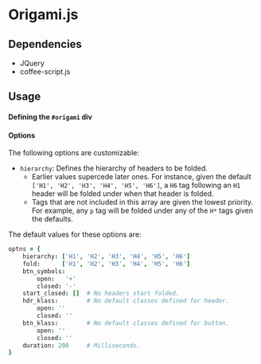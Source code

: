 # Origami.js #

## Dependencies ##

- JQuery
- coffee-script.js

## Usage ##

#### Defining the `#origami` div ####

#### Options ####

The following options are customizable:

- `hierarchy`: Defines the hierarchy of headers to be folded.
    + Earlier values supercede later ones. For instance, given the default `['H1', 'H2', 'H3', 'H4', 'H5', 'H6']`, a `H6` tag following an `H1` header will be folded under when that header is folded.
    + Tags that are not included in this array are given the lowest priority. For example, any `p` tag will be folded under any of the `H*` tags given the defaults.

The default values for these options are:
```coffee
optns = {
    hierarchy: ['H1', 'H2', 'H3', 'H4', 'H5', 'H6']
    fold:      ['H1', 'H2', 'H3', 'H4', 'H5', 'H6']
    btn_symbols:
        open:   '+'
        closed: '-'
    start_closed: []  # No headers start folded.
    hdr_klass:        # No default classes defined for header.
        open: ''
        closed: ''
    btn_klass:        # No default classes defined for button.
        open: ''
        closed: ''
    duration: 200     # Milliseconds.
}
```
